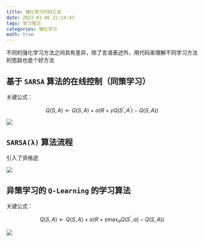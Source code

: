 ```yaml
---
title: 强化学习代码汇总
date: 2022-01-06 22:14:47
tags: 学习笔记
categories: 强化学习
math: true
---
```


不同的强化学习方法之间具有差异，除了言语表述外，用代码来理解不同学习方法的思路也是个好方法

## 基于 `SARSA` 算法的在线控制（同策学习）

关键公式：

$$
Q(S, A) \leftarrow Q(S, A)+ \alpha \left (R+ \gamma  Q \left(S^{\prime}, A^{\prime} \right)-Q(S, A) \right)
$$

![](image-20220106223847233.png)



## `SARSA(λ)` 算法流程

引入了资格迹

![](image-20220106224220249.png)



## 异策学习的 `Q-Learning` 的学习算法

关键公式：

$$
Q(S, A) \leftarrow Q(S, A)+ \alpha \left (R+ \gamma \max _{a} Q \left (S^{\prime}, a\right)-Q(S, A)\right)
$$

![](image-20220106224416585.png)